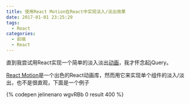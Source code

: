 ```yaml
---
title: 使用React Motion在React中实现淡入/淡出效果
date: 2017-01-01 23:25:29
tags:
  - React
categories:
  - 前端
  - React
---
```


直到我尝试用React实现一个简单的淡入淡出[动画](https://facebook.github.io/react/docs/animation.html)，我才怀念起jQuery。  

[React Motion](https://github.com/chenglou/react-motion)是一个出色的React动画库，然而用它来实现单个组件的淡入/淡出，也不是很直观，下面是一个例子

{% codepen  jelinenaro wgvRBb 0 result 400 %}